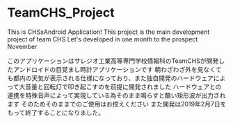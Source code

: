 # TeamCHS_Project
This is CHSsAndroid Application!
This project is the main development project of team CHS
Let's developed in one month to the prospect November

このアプリケーションはサレジオ工業高等専門学校情報科のTeamCHSが開発したアンドロイドの目覚まし時計アプリケーションです
朝わざわざ外を見なくても都内の天気が表示される仕様になっており、また独自開発のハードウェアによって大音量と回転灯で叩き起こすのを前提に開発されました
ハードウェアとの連携を特殊音声によって実現している為そのまま鳴らすと酷い矩形波が出力されます
そのためそのままでのご使用はお控えください
また開発は2019年2月7日をもって終了することになりました。
